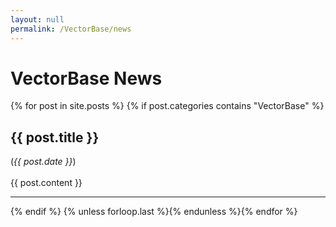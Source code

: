 ```yaml
---
layout: null
permalink: /VectorBase/news
---
```

<div id="ce-static-content"> 
<h1 id="news">VectorBase News</h1>
{% for post in site.posts %}
{% if post.categories contains "VectorBase" %}   
<a name = "{{post.tag}}"></a>
<h2>{{ post.title }}</h2> 
(<i>{{ post.date }}</i>)
<br><br>
{{ post.content  }}
<hr>
{% endif %}
{% unless forloop.last %}{% endunless %}{% endfor %}

</div>
